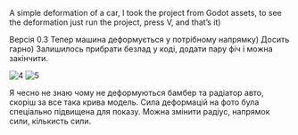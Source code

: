 A simple deformation of a car, I took the project from Godot assets, to see the deformation just run the project, press V, and that’s it)

Версія 0.3
Тепер машина деформується у потрібному напрямку) Досить гарно) Залишилось прибрати безлад у коді, додати пару фіч і можна закінчити.


![4](https://github.com/user-attachments/assets/1e0bc6f6-31c8-4563-8ca3-0f663ebfda4e)
![5](https://github.com/user-attachments/assets/106212b3-417e-4a58-9387-7eb5b334c297)

Я чесно не знаю чому не деформуються бамбер та радіатор авто, скоріш за все така крива модель.
Сила деформацій на фото була спеціально підвищена для показу. Можна змінити радіус, напрямок сили, кількисть сили.
